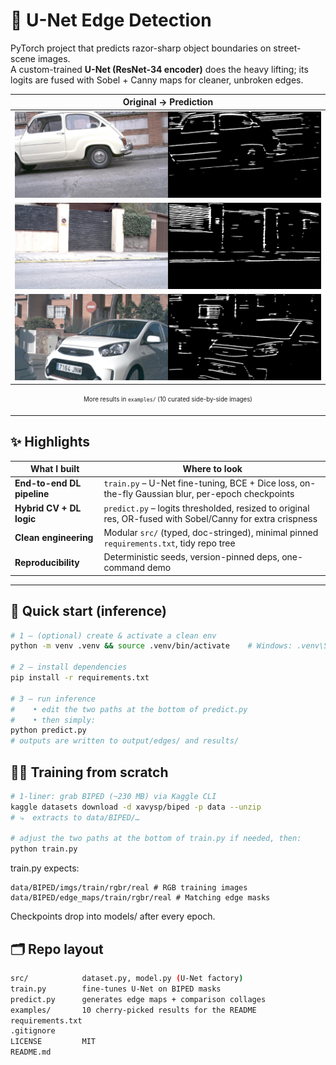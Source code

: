 # 🚗 U-Net Edge Detection

PyTorch project that predicts razor-sharp object boundaries on street-scene images.  
A custom-trained **U-Net (ResNet-34 encoder)** does the heavy lifting; its logits are fused with Sobel + Canny maps for cleaner, unbroken edges.

<div align="center">

| Original → Prediction |
|-----------------------|
| ![](examples/example_1.png) |
| ![](examples/example_2.png) |
| ![](examples/example_3.png) |

<sub><sup>More results in <code>examples/</code> (10 curated side-by-side images)</sup></sub>

</div>

---

## ✨ Highlights

| What I built | Where to look |
|--------------|--------------|
| **End-to-end DL pipeline** | `train.py` – U-Net fine-tuning, BCE + Dice loss, on-the-fly Gaussian blur, per-epoch checkpoints |
| **Hybrid CV + DL logic** | `predict.py` – logits thresholded, resized to original res, OR-fused with Sobel/Canny for extra crispness |
| **Clean engineering** | Modular `src/` (typed, doc-stringed), minimal pinned `requirements.txt`, tidy repo tree |
| **Reproducibility** | Deterministic seeds, version-pinned deps, one-command demo |

---

## 🚀 Quick start (inference)

```bash
# 1 – (optional) create & activate a clean env
python -m venv .venv && source .venv/bin/activate    # Windows: .venv\Scripts\activate

# 2 – install dependencies
pip install -r requirements.txt

# 3 – run inference
#    • edit the two paths at the bottom of predict.py
#    • then simply:
python predict.py
# outputs are written to output/edges/ and results/
```
## 🏋️‍♂️ Training from scratch
```bash
# 1-liner: grab BIPED (~230 MB) via Kaggle CLI
kaggle datasets download -d xavysp/biped -p data --unzip
# ⤷  extracts to data/BIPED/…

# adjust the two paths at the bottom of train.py if needed, then:
python train.py
```
train.py expects: 
``` 
data/BIPED/imgs/train/rgbr/real # RGB training images
data/BIPED/edge_maps/train/rgbr/real # Matching edge masks
```

Checkpoints drop into models/ after every epoch.

## 🗂 Repo layout 

```bash
src/            dataset.py, model.py (U-Net factory)
train.py        fine-tunes U-Net on BIPED masks
predict.py      generates edge maps + comparison collages
examples/       10 cherry-picked results for the README
requirements.txt
.gitignore
LICENSE         MIT
README.md
```
